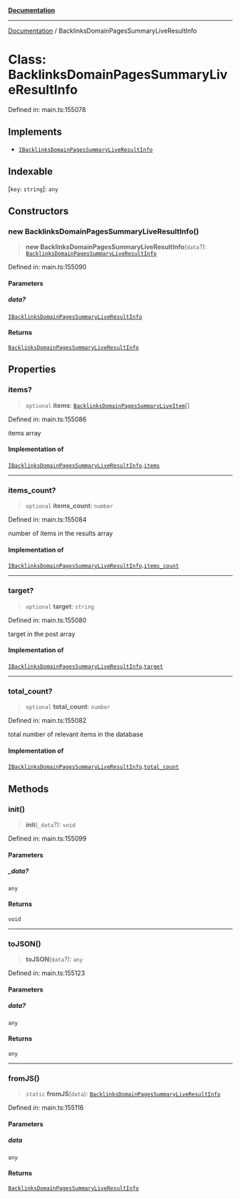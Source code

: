 [**Documentation**](../README.md)

***

[Documentation](../README.md) / BacklinksDomainPagesSummaryLiveResultInfo

# Class: BacklinksDomainPagesSummaryLiveResultInfo

Defined in: main.ts:155078

## Implements

- [`IBacklinksDomainPagesSummaryLiveResultInfo`](../interfaces/IBacklinksDomainPagesSummaryLiveResultInfo.md)

## Indexable

\[`key`: `string`\]: `any`

## Constructors

### new BacklinksDomainPagesSummaryLiveResultInfo()

> **new BacklinksDomainPagesSummaryLiveResultInfo**(`data`?): [`BacklinksDomainPagesSummaryLiveResultInfo`](BacklinksDomainPagesSummaryLiveResultInfo.md)

Defined in: main.ts:155090

#### Parameters

##### data?

[`IBacklinksDomainPagesSummaryLiveResultInfo`](../interfaces/IBacklinksDomainPagesSummaryLiveResultInfo.md)

#### Returns

[`BacklinksDomainPagesSummaryLiveResultInfo`](BacklinksDomainPagesSummaryLiveResultInfo.md)

## Properties

### items?

> `optional` **items**: [`BacklinksDomainPagesSummaryLiveItem`](BacklinksDomainPagesSummaryLiveItem.md)[]

Defined in: main.ts:155086

items array

#### Implementation of

[`IBacklinksDomainPagesSummaryLiveResultInfo`](../interfaces/IBacklinksDomainPagesSummaryLiveResultInfo.md).[`items`](../interfaces/IBacklinksDomainPagesSummaryLiveResultInfo.md#items)

***

### items\_count?

> `optional` **items\_count**: `number`

Defined in: main.ts:155084

number of items in the results array

#### Implementation of

[`IBacklinksDomainPagesSummaryLiveResultInfo`](../interfaces/IBacklinksDomainPagesSummaryLiveResultInfo.md).[`items_count`](../interfaces/IBacklinksDomainPagesSummaryLiveResultInfo.md#items_count)

***

### target?

> `optional` **target**: `string`

Defined in: main.ts:155080

target in the post array

#### Implementation of

[`IBacklinksDomainPagesSummaryLiveResultInfo`](../interfaces/IBacklinksDomainPagesSummaryLiveResultInfo.md).[`target`](../interfaces/IBacklinksDomainPagesSummaryLiveResultInfo.md#target)

***

### total\_count?

> `optional` **total\_count**: `number`

Defined in: main.ts:155082

total number of relevant items in the database

#### Implementation of

[`IBacklinksDomainPagesSummaryLiveResultInfo`](../interfaces/IBacklinksDomainPagesSummaryLiveResultInfo.md).[`total_count`](../interfaces/IBacklinksDomainPagesSummaryLiveResultInfo.md#total_count)

## Methods

### init()

> **init**(`_data`?): `void`

Defined in: main.ts:155099

#### Parameters

##### \_data?

`any`

#### Returns

`void`

***

### toJSON()

> **toJSON**(`data`?): `any`

Defined in: main.ts:155123

#### Parameters

##### data?

`any`

#### Returns

`any`

***

### fromJS()

> `static` **fromJS**(`data`): [`BacklinksDomainPagesSummaryLiveResultInfo`](BacklinksDomainPagesSummaryLiveResultInfo.md)

Defined in: main.ts:155116

#### Parameters

##### data

`any`

#### Returns

[`BacklinksDomainPagesSummaryLiveResultInfo`](BacklinksDomainPagesSummaryLiveResultInfo.md)
